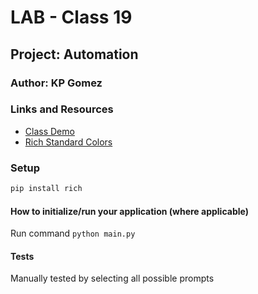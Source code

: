 # LAB - Class 19
## Project: Automation
### Author: KP Gomez
### Links and Resources
- [Class Demo](https://github.com/codefellows/seattle-code-python-401n8/tree/main/class-19)
- [Rich Standard Colors](https://rich.readthedocs.io/en/stable/appendix/colors.html)
### Setup
```bash
pip install rich
```

#### How to initialize/run your application (where applicable)
Run command `python main.py`

#### Tests
Manually tested by selecting all possible prompts
